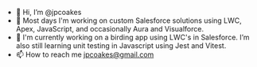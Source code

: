 - 👋 Hi, I’m @jpcoakes
- 👀 Most days I'm working on custom Salesforce solutions using LWC, Apex, JavaScript, and occasionally Aura and Visualforce.
- 🌱 I'm currently working on a birding app using LWC's in Salesforce. I’m also still learning unit testing in Javascript using Jest and Vitest.
- 📫 How to reach me jpcoakes@gmail.com

<!---
jpcoakes/jpcoakes is a ✨ special ✨ repository because its `README.md` (this file) appears on your GitHub profile.
You can click the Preview link to take a look at your changes.
--->

